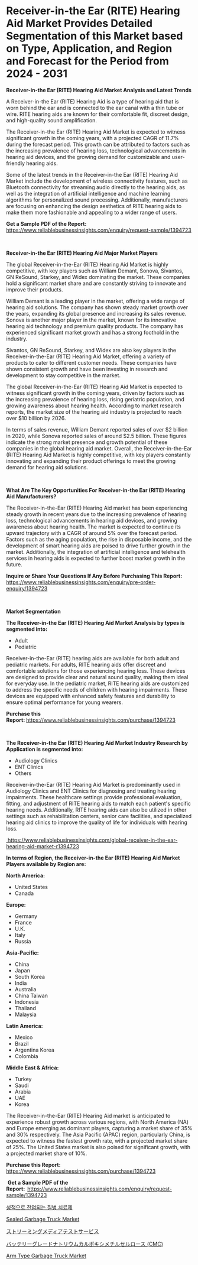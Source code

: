 <p><h1>Receiver-in-the Ear (RITE) Hearing Aid Market Provides Detailed Segmentation of this Market based on Type, Application, and Region and Forecast for the Period from 2024 - 2031</h1></p><p><strong>Receiver-in-the Ear (RITE) Hearing Aid Market Analysis and Latest Trends</strong></p>
<p><p>A Receiver-in-the Ear (RITE) Hearing Aid is a type of hearing aid that is worn behind the ear and is connected to the ear canal with a thin tube or wire. RITE hearing aids are known for their comfortable fit, discreet design, and high-quality sound amplification.</p><p>The Receiver-in-the Ear (RITE) Hearing Aid Market is expected to witness significant growth in the coming years, with a projected CAGR of 11.7% during the forecast period. This growth can be attributed to factors such as the increasing prevalence of hearing loss, technological advancements in hearing aid devices, and the growing demand for customizable and user-friendly hearing aids.</p><p>Some of the latest trends in the Receiver-in-the Ear (RITE) Hearing Aid Market include the development of wireless connectivity features, such as Bluetooth connectivity for streaming audio directly to the hearing aids, as well as the integration of artificial intelligence and machine learning algorithms for personalized sound processing. Additionally, manufacturers are focusing on enhancing the design aesthetics of RITE hearing aids to make them more fashionable and appealing to a wider range of users.</p></p>
<p><strong>Get a Sample PDF of the Report:&nbsp;</strong> <a href="https://www.reliablebusinessinsights.com/enquiry/request-sample/1394723">https://www.reliablebusinessinsights.com/enquiry/request-sample/1394723</a></p>
<p>&nbsp;</p>
<p><strong>Receiver-in-the Ear (RITE) Hearing Aid Major Market Players</strong></p>
<p><p>The global Receiver-in-the-Ear (RITE) Hearing Aid Market is highly competitive, with key players such as William Demant, Sonova, Sivantos, GN ReSound, Starkey, and Widex dominating the market. These companies hold a significant market share and are constantly striving to innovate and improve their products.</p><p>William Demant is a leading player in the market, offering a wide range of hearing aid solutions. The company has shown steady market growth over the years, expanding its global presence and increasing its sales revenue. Sonova is another major player in the market, known for its innovative hearing aid technology and premium quality products. The company has experienced significant market growth and has a strong foothold in the industry.</p><p>Sivantos, GN ReSound, Starkey, and Widex are also key players in the Receiver-in-the-Ear (RITE) Hearing Aid Market, offering a variety of products to cater to different customer needs. These companies have shown consistent growth and have been investing in research and development to stay competitive in the market.</p><p>The global Receiver-in-the-Ear (RITE) Hearing Aid Market is expected to witness significant growth in the coming years, driven by factors such as the increasing prevalence of hearing loss, rising geriatric population, and growing awareness about hearing health. According to market research reports, the market size of the hearing aid industry is projected to reach over $10 billion by 2026.</p><p>In terms of sales revenue, William Demant reported sales of over $2 billion in 2020, while Sonova reported sales of around $2.5 billion. These figures indicate the strong market presence and growth potential of these companies in the global hearing aid market. Overall, the Receiver-in-the-Ear (RITE) Hearing Aid Market is highly competitive, with key players constantly innovating and expanding their product offerings to meet the growing demand for hearing aid solutions.</p></p>
<p>&nbsp;</p>
<p><strong>What Are The Key Opportunities For Receiver-in-the Ear (RITE) Hearing Aid Manufacturers?</strong></p>
<p><p>The Receiver-in-the-Ear (RITE) Hearing Aid market has been experiencing steady growth in recent years due to the increasing prevalence of hearing loss, technological advancements in hearing aid devices, and growing awareness about hearing health. The market is expected to continue its upward trajectory with a CAGR of around 5% over the forecast period. Factors such as the aging population, the rise in disposable income, and the development of smart hearing aids are poised to drive further growth in the market. Additionally, the integration of artificial intelligence and telehealth services in hearing aids is expected to further boost market growth in the future.</p></p>
<p><strong>Inquire or Share Your Questions If Any Before Purchasing This Report:</strong> <a href="https://www.reliablebusinessinsights.com/enquiry/pre-order-enquiry/1394723">https://www.reliablebusinessinsights.com/enquiry/pre-order-enquiry/1394723</a></p>
<p>&nbsp;</p>
<p><strong>Market Segmentation</strong></p>
<p><strong>The Receiver-in-the Ear (RITE) Hearing Aid Market Analysis by types is segmented into:</strong></p>
<p><ul><li>Adult</li><li>Pediatric</li></ul></p>
<p><p>Receiver-in-the-Ear (RITE) hearing aids are available for both adult and pediatric markets. For adults, RITE hearing aids offer discreet and comfortable solutions for those experiencing hearing loss. These devices are designed to provide clear and natural sound quality, making them ideal for everyday use. In the pediatric market, RITE hearing aids are customized to address the specific needs of children with hearing impairments. These devices are equipped with enhanced safety features and durability to ensure optimal performance for young wearers.</p></p>
<p><strong>Purchase this Report:&nbsp;</strong><a href="https://www.reliablebusinessinsights.com/purchase/1394723">https://www.reliablebusinessinsights.com/purchase/1394723</a></p>
<p>&nbsp;</p>
<p><strong>The Receiver-in-the Ear (RITE) Hearing Aid Market Industry Research by Application is segmented into:</strong></p>
<p><ul><li>Audiology Clinics</li><li>ENT Clinics</li><li>Others</li></ul></p>
<p><p>Receiver-in-the-Ear (RITE) Hearing Aid Market is predominantly used in Audiology Clinics and ENT Clinics for diagnosing and treating hearing impairments. These healthcare settings provide professional evaluation, fitting, and adjustment of RITE hearing aids to match each patient's specific hearing needs. Additionally, RITE hearing aids can also be utilized in other settings such as rehabilitation centers, senior care facilities, and specialized hearing aid clinics to improve the quality of life for individuals with hearing loss.</p></p>
<p><a href="https://www.reliablebusinessinsights.com/global-receiver-in-the-ear-hearing-aid-market-r1394723">&nbsp;https://www.reliablebusinessinsights.com/global-receiver-in-the-ear-hearing-aid-market-r1394723</a></p>
<p><strong>In terms of Region, the Receiver-in-the Ear (RITE) Hearing Aid Market Players available by Region are:</strong></p>
<p>
    <p> <strong> North America: </strong>
        <ul>
            <li>United States</li>
            <li>Canada</li>
        </ul>
        </p> 
    <p> <strong> Europe: </strong>
        <ul>
            <li>Germany</li>
            <li>France</li>
            <li>U.K.</li>
            <li>Italy</li>
            <li>Russia</li>
        </ul>
        </p> 
    <p> <strong> Asia-Pacific: </strong>
        <ul>
            <li>China</li>
            <li>Japan</li>
            <li>South Korea</li>
            <li>India</li>
            <li>Australia</li>
            <li>China Taiwan</li>
            <li>Indonesia</li>
            <li>Thailand</li>
            <li>Malaysia</li>
        </ul>
        </p> 
    <p> <strong> Latin America: </strong>
        <ul>
            <li>Mexico</li>
            <li>Brazil</li>
            <li>Argentina Korea</li>
            <li>Colombia</li>
        </ul>
        </p> 
    <p> <strong> Middle East & Africa: </strong>
        <ul>
            <li>Turkey</li>
            <li>Saudi</li>
            <li>Arabia</li>
            <li>UAE</li>
            <li>Korea</li>
        </ul>
    </p>
    </p>
<p><p>The Receiver-in-the-Ear (RITE) Hearing Aid market is anticipated to experience robust growth across various regions, with North America (NA) and Europe emerging as dominant players, capturing a market share of 35% and 30% respectively. The Asia Pacific (APAC) region, particularly China, is expected to witness the fastest growth rate, with a projected market share of 25%. The United States market is also poised for significant growth, with a projected market share of 10%.</p></p>
<p><strong>Purchase this Report: </strong><a href="https://www.reliablebusinessinsights.com/purchase/1394723">https://www.reliablebusinessinsights.com/purchase/1394723</a></p>
<p>&nbsp;<strong>Get a Sample PDF of the Report:&nbsp;&nbsp;</strong><a href="https://www.reliablebusinessinsights.com/enquiry/request-sample/1394723">https://www.reliablebusinessinsights.com/enquiry/request-sample/1394723</a></p>
<p><strong></strong></p>
<p><p><a href="https://github.com/plelbej847484502/Market-Research-Report-List-2/blob/main/981868282456.md">성적으로 전염되는 질병 치료제</a></p><p><a href="https://github.com/GageWest1962/Market-Research-Report-List-1/blob/main/sealed-garbage-truck-market.md">Sealed Garbage Truck Market</a></p><p><a href="https://medium.com/@at15984/%E3%82%B9%E3%83%88%E3%83%AA%E3%83%BC%E3%83%9F%E3%83%B3%E3%82%B0%E3%83%A1%E3%83%87%E3%82%A3%E3%82%A2%E3%83%86%E3%82%B9%E3%83%88%E3%82%B5%E3%83%BC%E3%83%93%E3%82%B9%E5%B8%82%E5%A0%B4%E5%88%86%E6%9E%90-%E3%81%9D%E3%81%AEcagr-%E5%B8%82%E5%A0%B4%E3%82%BB%E3%82%B0%E3%83%A1%E3%83%B3%E3%83%86%E3%83%BC%E3%82%B7%E3%83%A7%E3%83%B3-%E3%81%8A%E3%82%88%E3%81%B3%E3%82%B0%E3%83%AD%E3%83%BC%E3%83%90%E3%83%AB%E7%94%A3%E6%A5%AD%E6%A6%82%E6%B3%81-08d8e0aabcbd">ストリーミングメディアテストサービス</a></p><p><a href="https://github.com/AdellaPrice2023/Market-Research-Report-List-1/blob/main/284791089855.md">バッテリーグレードナトリウムカルボキシメチルセルロース (CMC)</a></p><p><a href="https://github.com/Hazelklievgspy6vdcsmu106w/Market-Research-Report-List-2/blob/main/arm-type-garbage-truck-market.md">Arm Type Garbage Truck Market</a></p></p>